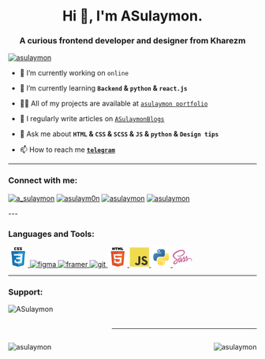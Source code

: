 <h1 align="center">Hi 👋, I'm ASulaymon.</h1>
<h3 align="center">A curious frontend developer and designer from Kharezm</h3>

<p align="left"> <a href="https://github.com/ryo-ma/github-profile-trophy"><img src="https://github-profile-trophy.vercel.app/?username=asulaymon" alt="asulaymon" /></a> </p>

- 🔭 I’m currently working on `online`

- 🌱 I’m currently learning **`Backend` & `python` & `react.js`**

- 👨‍💻 All of my projects are available at [`asulaymon portfolio`](https://asulaymon.netlify.app)

- 📝 I regularly write articles on [`ASulaymonBlogs`](https://t.me/ASulaymonBlogs)

- 💬 Ask me about **`HTML` & `CSS` & `SCSS` & `JS` & `python` & `Design tips`**

- 📫 How to reach me **[`telegram`](https://t.me/sulaymonabdusharipov)**
---
<h3 align="left">Connect with me:</h3>
<p align="left">
<a href="https://twitter.com/a_sulaymon" target="blank"><img align="center" src="https://raw.githubusercontent.com/rahuldkjain/github-profile-readme-generator/master/src/images/icons/Social/twitter.svg" alt="a_sulaymon" height="30" width="40" /></a>
<a href="https://instagram.com/asulaym0n" target="blank"><img align="center" src="https://raw.githubusercontent.com/rahuldkjain/github-profile-readme-generator/master/src/images/icons/Social/instagram.svg" alt="asulaym0n" height="30" width="40" /></a>
<a href="https://www.behance.net/asulaymon" target="blank"><img align="center" src="https://raw.githubusercontent.com/rahuldkjain/github-profile-readme-generator/master/src/images/icons/Social/behance.svg" alt="asulaymon" height="30" width="40" /></a>
<a href="https://www.youtube.com/c/asulaymon" target="blank"><img align="center" src="https://raw.githubusercontent.com/rahuldkjain/github-profile-readme-generator/master/src/images/icons/Social/youtube.svg" alt="asulaymon" height="30" width="40" /></a>
</p>
---
<h3 align="left">Languages and Tools:</h3>
<p align="left"> <a href="https://www.w3schools.com/css/" target="_blank" rel="noreferrer"> <img src="https://raw.githubusercontent.com/devicons/devicon/master/icons/css3/css3-original-wordmark.svg" alt="css3" width="40" height="40"/> </a> <a href="https://www.figma.com/" target="_blank" rel="noreferrer"> <img src="https://www.vectorlogo.zone/logos/figma/figma-icon.svg" alt="figma" width="40" height="40"/> </a> <a href="https://www.framer.com/" target="_blank" rel="noreferrer"> <img src="https://www.vectorlogo.zone/logos/framer/framer-icon.svg" alt="framer" width="40" height="40"/> </a> <a href="https://git-scm.com/" target="_blank" rel="noreferrer"> <img src="https://www.vectorlogo.zone/logos/git-scm/git-scm-icon.svg" alt="git" width="40" height="40"/> </a> <a href="https://www.w3.org/html/" target="_blank" rel="noreferrer"> <img src="https://raw.githubusercontent.com/devicons/devicon/master/icons/html5/html5-original-wordmark.svg" alt="html5" width="40" height="40"/> </a> <a href="https://developer.mozilla.org/en-US/docs/Web/JavaScript" target="_blank" rel="noreferrer"> <img src="https://raw.githubusercontent.com/devicons/devicon/master/icons/javascript/javascript-original.svg" alt="javascript" width="40" height="40"/> </a> <a href="https://www.python.org" target="_blank" rel="noreferrer"> <img src="https://raw.githubusercontent.com/devicons/devicon/master/icons/python/python-original.svg" alt="python" width="40" height="40"/> </a> <a href="https://sass-lang.com" target="_blank" rel="noreferrer"> <img src="https://raw.githubusercontent.com/devicons/devicon/master/icons/sass/sass-original.svg" alt="sass" width="40" height="40"/> </a> </p>

---

<h3 align="left">Support:</h3>
<p><a href="https://www.buymeacoffee.com/ASulaymon"> <img align="left" src="https://cdn.buymeacoffee.com/buttons/v2/default-yellow.png" height="50" width="210" alt="ASulaymon" /></a></p><br><br>

---

<div style="display: flex; justify-content: space-between;">
  <p><img align="left" src="https://github-readme-stats.vercel.app/api/top-langs?username=asulaymon&show_icons=true&locale=en&layout=compact" alt="asulaymon" /></p>

  <p><img align="right" src="https://github-readme-streak-stats.herokuapp.com/?user=asulaymon&" alt="asulaymon" /></p>
</div>
